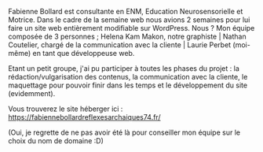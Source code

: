 Fabienne Bollard est consultante en ENM, Education Neurosensorielle et Motrice. Dans le cadre de la semaine web nous avions 2 semaines pour lui faire un site web entièrement modifiable sur WordPress. 
Nous ? Mon équipe composée de 3 personnes ; Helena Kam Makon, notre graphiste | Nathan Coutelier, chargé de la communication avec la cliente | Laurie Perbet (moi-même) en tant que développeuse web.

Etant un petit groupe, j'ai pu participer à toutes les phases du projet : la rédaction/vulgarisation des contenus, la communication avec la cliente, le maquettage pour pouvoir finir dans les temps et le développement du site (evidemment).



Vous trouverez le site héberger ici :
https://fabiennebollardreflexesarchaiques74.fr/

(Oui, je regrette de ne pas avoir été là pour conseiller mon équipe sur le choix du nom de domaine :D)
